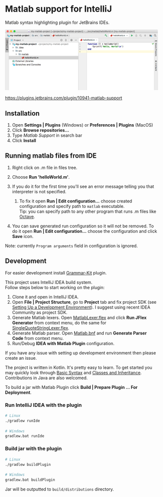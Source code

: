 # Matlab support for IntelliJ
Matlab syntax highlighting plugin for JetBrains IDEs.

![Screenshot of Matlab plugin](screenshots/screen.png)

https://plugins.jetbrains.com/plugin/10941-matlab-support

## Installation
 1. Open **Settings | Plugins** (Windows) or **Preferences | Plugins** (MacOS)
 2. Click **Browse repositories...**
 3. Type _Matlab Support_ in search bar
 4. Click **Install**

## Running matlab files from IDE
 1. Right click on .m file in files tree.
 2. Choose **Run 'helloWorld.m'**.
 3. If you do it for the first time you'll see an error message telling you that interpreter is not specified.
    1. To fix it open **Run | Edit configuration...** choose created configuration and specify path to `matlab` executable.  
    Tip: you can specify path to any other program that runs .m files like [Octave].
    
 4. You can save generated run configuration so it will not be removed.
 To do it open **Run | Edit configuration...** choose the configuration and click **Save** icon.

Note: currently `Program arguments` field in configuration is ignored.
 
## Development

For easier development install [Grammar-Kit](https://plugins.jetbrains.com/plugin/6606-grammar-kit) plugin.

This project uses IntelliJ IDEA build system.  
Follow steps below to start working on the plugin:
1. Clone it and open in IntelliJ IDEA.
2. Open **File | Project Structure**, go to **Project** tab and fix project SDK (see [Setting Up a Development Environment](http://www.jetbrains.org/intellij/sdk/docs/basics/getting_started/setting_up_environment.html)). I suggest using recent IDEA Community as project SDK.
3. Generate Matlab lexers. Open [MatlabLexer.flex](grammar/MatlabLexer.flex) and click **Run JFlex Generator** from context menu, do the same for [SingleQuoteStringLexer.flex](grammar/SingleQuoteStringLexer.flex).
4. Generate Matlab parser. Open [Matlab.bnf](grammar/Matlab.bnf) and run **Generate Parser Code** from context menu.
5. Run/Debug **IDEA with Matlab Plugin** configuration.

If you have any issue with setting up development environment then please create an issue.

The project is written in Kotlin. It's pretty easy to learn. To get started you may quickly look through [Basic Syntax](https://kotlinlang.org/docs/reference/basic-syntax.html) and [Classes and Inheritance](https://kotlinlang.org/docs/reference/classes.html).  
Contributions in Java are also welcomed.

To build a jar with Matlab Plugin click **Build | Prepare Plugin ... For Deployment**.

### Run IntelliJ IDEA with the plugin
```bash
# Linux
./gradlew runIde

# Windows
gradlew.bat runIde
```

### Build jar with the plugin
```bash
# Linux
./gradlew buildPlugin

# Windows
gradlew.bat buildPlugin
```
Jar will be outputted to `build/distributions` directory.


 [Octave]: https://www.gnu.org/software/octave/
